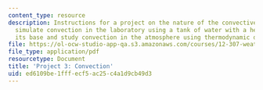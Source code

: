 ```yaml
---
content_type: resource
description: Instructions for a project on the nature of the convective process. Students
  simulate convection in the laboratory using a tank of water with a heating pad at
  its base and study convection in the atmosphere using thermodynamic diagrams.
file: https://ol-ocw-studio-app-qa.s3.amazonaws.com/courses/12-307-weather-and-climate-laboratory-spring-2009/ed6109be1fffecf5ac25c4a1d9cb49d3_project3.pdf
file_type: application/pdf
resourcetype: Document
title: 'Project 3: Convection'
uid: ed6109be-1fff-ecf5-ac25-c4a1d9cb49d3
---
```

